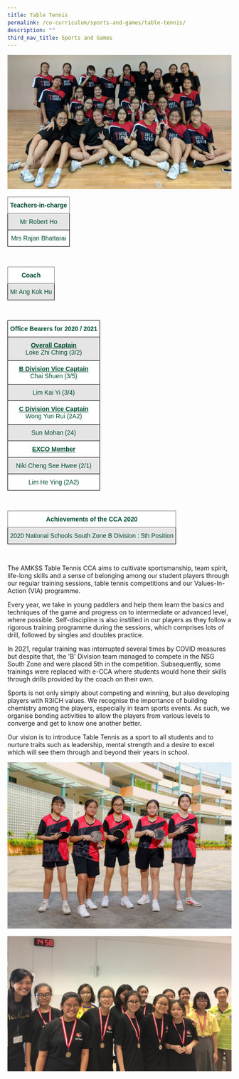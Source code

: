 ```yaml
---
title: Table Tennis
permalink: /co-curriculum/sports-and-games/table-tennis/
description: ""
third_nav_title: Sports and Games
---
```

![](/images/TT1.jpg)

<style type="text/css">
.tg  {border-collapse:collapse;border-spacing:0;}
.tg td{border-color:black;border-style:solid;border-width:1px;font-family:Arial, sans-serif;font-size:14px;
  overflow:hidden;padding:10px 5px;word-break:normal;}
.tg th{border-color:black;border-style:solid;border-width:1px;font-family:Arial, sans-serif;font-size:14px;
  font-weight:normal;overflow:hidden;padding:10px 5px;word-break:normal;}
.tg .tg-mwbt{background-color:#FFF;border-color:inherit;color:#004D2E;font-weight:bold;text-align:center;vertical-align:middle}
.tg .tg-bapb{background-color:#E5E5E5;color:#004D2E;text-align:center;vertical-align:middle}
.tg .tg-wpup{background-color:#FFF;color:#004D2E;text-align:center;vertical-align:middle}
</style>
<table class="tg">
<thead>
  <tr>
    <th class="tg-mwbt"><span style="font-weight:700">Teachers-in-charge</span></th>
  </tr>
</thead>
<tbody>
  <tr>
    <td class="tg-bapb">Mr Robert Ho</td>
  </tr>
  <tr>
    <td class="tg-wpup">Mrs Rajan Bhattarai</td>
  </tr>
</tbody>
</table>
<br>
<style type="text/css">
.tg  {border-collapse:collapse;border-spacing:0;}
.tg td{border-color:black;border-style:solid;border-width:1px;font-family:Arial, sans-serif;font-size:14px;
  overflow:hidden;padding:10px 5px;word-break:normal;}
.tg th{border-color:black;border-style:solid;border-width:1px;font-family:Arial, sans-serif;font-size:14px;
  font-weight:normal;overflow:hidden;padding:10px 5px;word-break:normal;}
.tg .tg-mwbt{background-color:#FFF;border-color:inherit;color:#004D2E;font-weight:bold;text-align:center;vertical-align:middle}
.tg .tg-bapb{background-color:#E5E5E5;color:#004D2E;text-align:center;vertical-align:middle}
</style>
<table class="tg">
<thead>
  <tr>
    <th class="tg-mwbt"><span style="font-weight:700">Coach</span></th>
  </tr>
</thead>
<tbody>
  <tr>
    <td class="tg-bapb">Mr Ang Kok Hu</td>
  </tr>
</tbody>
</table>
<br>
<style type="text/css">
.tg  {border-collapse:collapse;border-spacing:0;}
.tg td{border-color:black;border-style:solid;border-width:1px;font-family:Arial, sans-serif;font-size:14px;
  overflow:hidden;padding:10px 5px;word-break:normal;}
.tg th{border-color:black;border-style:solid;border-width:1px;font-family:Arial, sans-serif;font-size:14px;
  font-weight:normal;overflow:hidden;padding:10px 5px;word-break:normal;}
.tg .tg-74pa{background-color:#FFF;color:#004D2E;font-weight:bold;text-align:center;vertical-align:middle}
.tg .tg-ywyw{background-color:#E5E5E5;color:#004D2E;font-weight:bold;text-align:center;text-decoration:underline;vertical-align:top}
.tg .tg-frvs{background-color:#FFF;color:#004D2E;font-weight:bold;text-align:center;text-decoration:underline;vertical-align:top}
.tg .tg-bapb{background-color:#E5E5E5;color:#004D2E;text-align:center;vertical-align:middle}
.tg .tg-wpup{background-color:#FFF;color:#004D2E;text-align:center;vertical-align:middle}
</style>
<table class="tg">
<thead>
  <tr>
    <th class="tg-74pa"><span style="font-weight:700">Office Bearers for 2020 / 2021</span></th>
  </tr>
</thead>
<tbody>
  <tr>
    <td class="tg-bapb"><b><u>Overall Captain</u></b><br><span style="font-weight:400;color:#004D2E">Loke Zhi Ching (3/2)</span></td>
  </tr>
  <tr>
    <td class="tg-wpup"><b><u>B Division Vice Captain</u></b><br><span style="font-weight:400;color:#004D2E">Chai Shuen (3/5)</span></td>
  </tr>
  <tr>
    <td class="tg-bapb">Lim Kai Yi (3/4)</td>
  </tr>
  <tr>
    <td class="tg-wpup"><b><u>C Division Vice Captain</u></b><br><span style="font-weight:400;color:#004D2E">Wong Yun Rui (2A2)</span></td>
  </tr>
  <tr>
    <td class="tg-bapb">Sun Mohan (24)</td>
  </tr>
  <tr>
    <td class="tg-frvs">EXCO Member</td>
  </tr>
  <tr>
    <td class="tg-bapb">Niki Cheng See Hwee (2/1)</td>
  </tr>
  <tr>
    <td class="tg-wpup">Lim He Ying (2A2)</td>
  </tr>
</tbody>
</table>
<br>
<style type="text/css">
.tg  {border-collapse:collapse;border-spacing:0;}
.tg td{border-color:black;border-style:solid;border-width:1px;font-family:Arial, sans-serif;font-size:14px;
  overflow:hidden;padding:10px 5px;word-break:normal;}
.tg th{border-color:black;border-style:solid;border-width:1px;font-family:Arial, sans-serif;font-size:14px;
  font-weight:normal;overflow:hidden;padding:10px 5px;word-break:normal;}
.tg .tg-mwbt{background-color:#FFF;border-color:inherit;color:#004D2E;font-weight:bold;text-align:center;vertical-align:middle}
.tg .tg-bapb{background-color:#E5E5E5;color:#004D2E;text-align:center;vertical-align:middle}
</style>
<table class="tg">
<thead>
  <tr>
    <th class="tg-mwbt"><span style="font-weight:700">Achievements of the CCA 2020</span></th>
  </tr>
</thead>
<tbody>
  <tr>
    <td class="tg-bapb">2020 National Schools South Zone B Division : 5th Position</td>
  </tr>
</tbody>
</table>
<br>

The AMKSS Table Tennis CCA aims to cultivate sportsmanship, team spirit, life-long skills and a sense of belonging among our student players through our regular training sessions, table tennis competitions and our Values-In-Action (VIA) programme.

  

Every year, we take in young paddlers and help them learn the basics and techniques of the game and progress on to intermediate or advanced level, where possible. Self-discipline is also instilled in our players as they follow a rigorous training programme during the sessions, which comprises lots of drill, followed by singles and doubles practice.

  

In 2021, regular training was interrupted several times by COVID measures but despite that, the 'B' Division team managed to compete in the NSG South Zone and were placed 5th in the competition. Subsequently, some trainings were replaced with e-CCA where students would hone their skills through drills provided by the coach on their own.

  

Sports is not only simply about competing and winning, but also developing players with R3ICH values. We recognise the importance of building chemistry among the players, especially in team sports events. As such, we organise bonding activities to allow the players from various levels to converge and get to know one another better.

  

Our vision is to introduce Table Tennis as a sport to all students and to nurture traits such as leadership, mental strength and a desire to excel which will see them through and beyond their years in school.

![](/images/Table%20Tennis.jpg)

![](/images/TT2.jpg)